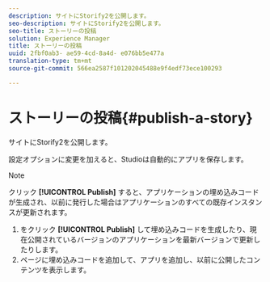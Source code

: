 ```yaml
---
description: サイトにStorify2を公開します。
seo-description: サイトにStorify2を公開します。
seo-title: ストーリーの投稿
solution: Experience Manager
title: ストーリーの投稿
uuid: 2fbf0ab3- ae59-4cd-8a4d- e076bb5e477a
translation-type: tm+mt
source-git-commit: 566ea2587f101202045488e9f4edf73ece100293

---
```



# ストーリーの投稿{#publish-a-story}

サイトにStorify2を公開します。

設定オプションに変更を加えると、Studioは自動的にアプリを保存します。

>[!NOTE]
>
>クリック **[!UICONTROL Publish]** すると、アプリケーションの埋め込みコードが生成され、以前に発行した場合はアプリケーションのすべての既存インスタンスが更新されます。

1. をクリック **[!UICONTROL Publish]** して埋め込みコードを生成したり、現在公開されているバージョンのアプリケーションを最新バージョンで更新したりします。
1. ページに埋め込みコードを追加して、アプリを追加し、以前に公開したコンテンツを表示します。

